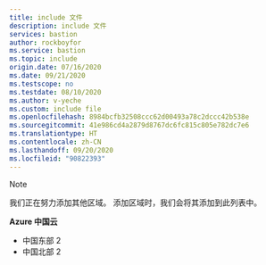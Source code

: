 ```yaml
---
title: include 文件
description: include 文件
services: bastion
author: rockboyfor
ms.service: bastion
ms.topic: include
origin.date: 07/16/2020
ms.date: 09/21/2020
ms.testscope: no
ms.testdate: 08/10/2020
ms.author: v-yeche
ms.custom: include file
ms.openlocfilehash: 8984bcfb32508ccc62d00493a78c2dccc42b538e
ms.sourcegitcommit: 41e986cd4a2879d8767dc6fc815c805e782dc7e6
ms.translationtype: HT
ms.contentlocale: zh-CN
ms.lasthandoff: 09/20/2020
ms.locfileid: "90822393"
---
```

<!--Verified successfully-->
>[!NOTE]
>我们正在努力添加其他区域。 添加区域时，我们会将其添加到此列表中。
>

**Azure 中国云**
* 中国东部 2
* 中国北部 2

<!-- Update_Description: update meta properties, wording update, update link -->